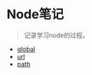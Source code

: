 # Node笔记

> 记录学习node的过程。

- [global](./global/global.md)
- [url](./url/url.md)
- [path](./path/path.md)